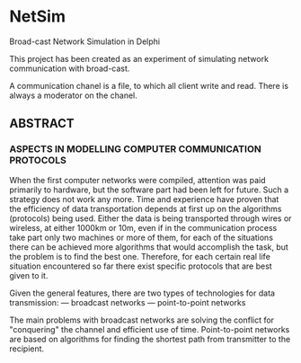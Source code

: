 # NetSim
Broad-cast Network Simulation in Delphi

This project has been created as an experiment of simulating network communication with broad-cast.

A communication chanel is a file, to which all client write and read.
There is always a moderator on the chanel.


## ABSTRACT
### ASPECTS IN MODELLING COMPUTER COMMUNICATION PROTOCOLS

When the first computer networks were compiled, attention was paid primarily to hardware, but the software part had been left for future. 
Such a strategy does not work any more. Time and experience have proven that the efficiency of data transportation depends at first up on the algorithms (protocols) being used. Either the data is being transported through wires or wireless, at either 1000km or 10m, even if in the communication process take part only two machines or more of them, for each of the situations there can be achieved more algorithms that would accomplish the task, but the problem is to find the best one.
Therefore, for each certain real life situation encountered so far there exist specific protocols that are best given to it.

Given the general features, there are two types of technologies for data transmission:
—	broadcast networks 
—	point-to-point networks 

The main problems with broadcast networks are solving the conflict for "conquering" the channel and efficient use of time.
Point-to-point networks are based on algorithms for finding the shortest path from transmitter to the recipient.
